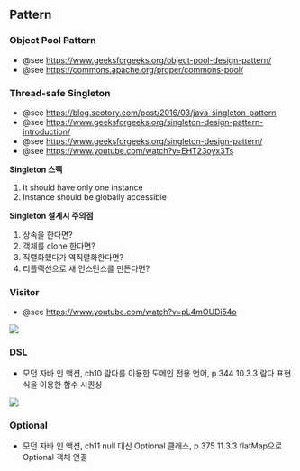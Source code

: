 ## Pattern

### Object Pool Pattern
- @see https://www.geeksforgeeks.org/object-pool-design-pattern/
- @see https://commons.apache.org/proper/commons-pool/

### Thread-safe Singleton
- @see https://blog.seotory.com/post/2016/03/java-singleton-pattern
- @see https://www.geeksforgeeks.org/singleton-design-pattern-introduction/
- @see https://www.geeksforgeeks.org/singleton-design-pattern/
- @see https://www.youtube.com/watch?v=EHT23oyx3Ts

**Singleton 스펙**
1. It should have only one instance
2. Instance should be globally accessible

**Singleton 설계시 주의점**
1. 상속을 한다면?
2. 객체를 clone 한다면?
3. 직렬화했다가 역직렬화한다면?
4. 리플렉션으로 새 인스턴스를 만든다면?

### Visitor
- @see https://www.youtube.com/watch?v=pL4mOUDi54o

![](https://plantuml-server.kkeisuke.dev/svg/bP6x3i8m34LtVuKtMg4YM8j0V04JOazJ8qLAaoe9Bo7-7VUHWjekR57kiNqI7tmGBbmh3Q1C87SHal2il0gYq8GlG5oYa9BgaDoQQ-loBhSkpR6qLyRW3I2ry1vFjc3OegfgJHMPu4VDCgoTaZIjF98ap-JphzgHitMzSQlQ2JVbUHJxAizIWyJSqyGZpXWRDcEP-zfc-nX01BBItat6GMyo3ORX00kyA2FqqBt_UToXeVkFIP9kcMtlkgx9Pfsk-53Ji2v6u42cv1r_0000.svg)

### DSL
- 모던 자바 인 액션, ch10 람다를 이용한 도메인 전용 언어, p 344 10.3.3 람다 표현식을 이용한 함수 시퀀싱

![](https://plantuml-server.kkeisuke.dev/svg/LOyz3iCW34PtJk4Bv08CLMxGeTsg3WIi2eMVr9WXgdBtEf2sweBb9zx7nrZO4DSObBB1b09dSaZmKW03s5euHoGD5oQV7Wqo6OT5mtMVjxlQFcO3XydhWd95phPAZ9tt51aDFAj9x7dLu1Ctif2tehXSfu2_qAOSeMMDKmv_PQAX6VcBHElzyt3gVLHl9Mj_N8sOd7pt3G00.svg)

### Optional
- 모던 자바 인 액션, ch11 null 대신 Optional 클래스, p 375 11.3.3 flatMap으로 Optional 객체 연결
